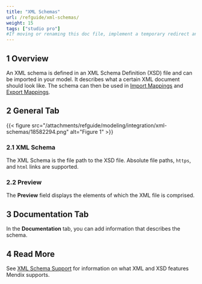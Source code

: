 ```yaml
---
title: "XML Schemas"
url: /refguide/xml-schemas/
weight: 15
tags: ["studio pro"]
#If moving or renaming this doc file, implement a temporary redirect and let the respective team know they should update the URL in the product. See Mapping to Products for more details.
---
```


## 1 Overview

An XML schema is defined in an XML Schema Definition (XSD) file and can be imported in your model. It describes what a certain XML document should look like. The schema can then be used in [Import Mappings](/refguide/import-mappings/) and [Export Mappings](/refguide/export-mappings/).

## 2 General Tab

{{< figure src="/attachments/refguide/modeling/integration/xml-schemas/18582294.png" alt="Figure 1" >}}

### 2.1 XML Schema

The XML Schema is the file path to the XSD file. Absolute file paths, `https`, and `html` links are supported.

### 2.2 Preview

The **Preview** field displays the elements of which the XML file is comprised.

## 3 Documentation Tab

In the **Documentation** tab, you can add information that describes the schema.

## 4 Read More

See [XML Schema Support](/refguide/xml-schema-support/) for information on what XML and XSD features Mendix supports.